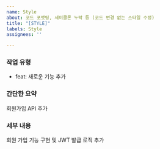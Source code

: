 ```yaml
---
name: Style
about: 코드 포맷팅, 세미콜론 누락 등 (코드 변경 없는 스타일 수정)
title: "[STYLE]"
labels: Style
assignees: ''

---
```


### 작업 유형
- feat: 새로운 기능 추가

### 간단한 요약
회원가입 API 추가

### 세부 내용
회원 가입 기능 구현 및 JWT 발급 로직 추가
